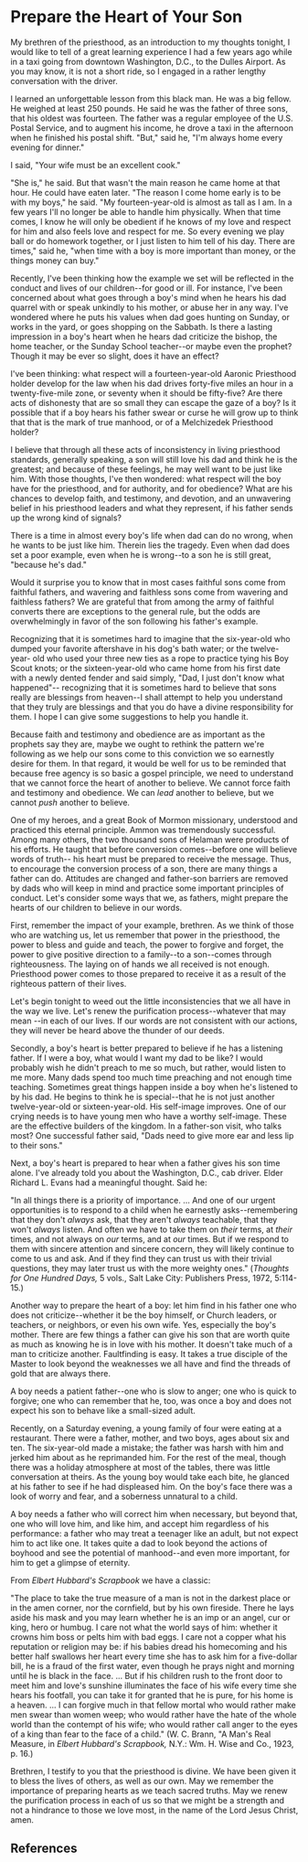 # Prepare the Heart of Your Son

My brethren of the priesthood, as an introduction to my thoughts tonight, I
would like to tell of a great learning experience I had a few years ago while
in a taxi going from downtown Washington, D.C., to the Dulles Airport. As you
may know, it is not a short ride, so I engaged in a rather lengthy
conversation with the driver.

I learned an unforgettable lesson from this black man. He was a big fellow. He
weighed at least 250 pounds. He said he was the father of three sons, that his
oldest was fourteen. The father was a regular employee of the U.S. Postal
Service, and to augment his income, he drove a taxi in the afternoon when he
finished his postal shift. "But," said he, "I'm always home every evening for
dinner."

I said, "Your wife must be an excellent cook."

"She is," he said. But that wasn't the main reason he came home at that hour.
He could have eaten later. "The reason I come home early is to be with my
boys," he said. "My fourteen-year-old is almost as tall as I am. In a few
years I'll no longer be able to handle him physically. When that time comes, I
know he will only be obedient if he knows of my love and respect for him and
also feels love and respect for me. So every evening we play ball or do
homework together, or I just listen to him tell of his day. There are times,"
said he, "when time with a boy is more important than money, or the things
money can buy."

Recently, I've been thinking how the example we set will be reflected in the
conduct and lives of our children--for good or ill. For instance, I've been
concerned about what goes through a boy's mind when he hears his dad quarrel
with or speak unkindly to his mother, or abuse her in any way. I've wondered
where he puts his values when dad goes hunting on Sunday, or works in the
yard, or goes shopping on the Sabbath. Is there a lasting impression in a
boy's heart when he hears dad criticize the bishop, the home teacher, or the
Sunday School teacher--or maybe even the prophet? Though it may be ever so
slight, does it have an effect?

I've been thinking: what respect will a fourteen-year-old Aaronic Priesthood
holder develop for the law when his dad drives forty-five miles an hour in a
twenty-five-mile zone, or seventy when it should be fifty-five? Are there acts
of dishonesty that are so small they can escape the gaze of a boy? Is it
possible that if a boy hears his father swear or curse he will grow up to
think that that is the mark of true manhood, or of a Melchizedek Priesthood
holder?

I believe that through all these acts of inconsistency in living priesthood
standards, generally speaking, a son will still love his dad and think he is
the greatest; and because of these feelings, he may well want to be just like
him. With those thoughts, I've then wondered: what respect will the boy have
for the priesthood, and for authority, and for obedience? What are his chances
to develop faith, and testimony, and devotion, and an unwavering belief in his
priesthood leaders and what they represent, if his father sends up the wrong
kind of signals?

There is a time in almost every boy's life when dad can do no wrong, when he
wants to be just like him. Therein lies the tragedy. Even when dad does set a
poor example, even when he is wrong--to a son he is still great, "because he's
dad."

Would it surprise you to know that in most cases faithful sons come from
faithful fathers, and wavering and faithless sons come from wavering and
faithless fathers? We are grateful that from among the army of faithful
converts there are exceptions to the general rule, but the odds are
overwhelmingly in favor of the son following his father's example.

Recognizing that it is sometimes hard to imagine that the six-year-old who
dumped your favorite aftershave in his dog's bath water; or the twelve-year-
old who used your three new ties as a rope to practice tying his Boy Scout
knots; or the sixteen-year-old who came home from his first date with a newly
dented fender and said simply, "Dad, I just don't know what happened"--
recognizing that it is sometimes hard to believe that sons really are
blessings from heaven--I shall attempt to help you understand that they truly
are blessings and that you do have a divine responsibility for them. I hope I
can give some suggestions to help you handle it.

Because faith and testimony and obedience are as important as the prophets say
they are, maybe we ought to rethink the pattern we're following as we help our
sons come to this conviction we so earnestly desire for them. In that regard,
it would be well for us to be reminded that because free agency is so basic a
gospel principle, we need to understand that we cannot force the heart of
another to believe. We cannot force faith and testimony and obedience. We can
_lead_ another to believe, but we cannot _push_ another to believe.

One of my heroes, and a great Book of Mormon missionary, understood and
practiced this eternal principle. Ammon was tremendously successful. Among
many others, the two thousand sons of Helaman were products of his efforts. He
taught that before conversion comes--before one will believe words of truth--
his heart must be prepared to receive the message. Thus, to encourage the
conversion process of a son, there are many things a father can do. Attitudes
are changed and father-son barriers are removed by dads who will keep in mind
and practice some important principles of conduct. Let's consider some ways
that we, as fathers, might prepare the hearts of our children to believe in
our words.

First, remember the impact of your example, brethren. As we think of those who
are watching us, let us remember that power in the priesthood, the power to
bless and guide and teach, the power to forgive and forget, the power to give
positive direction to a family--to a son--comes through righteousness. The
laying on of hands we all received is not enough. Priesthood power comes to
those prepared to receive it as a result of the righteous pattern of their
lives.

Let's begin tonight to weed out the little inconsistencies that we all have in
the way we live. Let's renew the purification process--whatever that may mean
--in each of our lives. If our words are not consistent with our actions, they
will never be heard above the thunder of our deeds.

Secondly, a boy's heart is better prepared to believe if he has a listening
father. If I were a boy, what would I want my dad to be like? I would probably
wish he didn't preach to me so much, but rather, would listen to me more. Many
dads spend too much time preaching and not enough time teaching. Sometimes
great things happen inside a boy when he's listened to by his dad. He begins
to think he is special--that he is not just another twelve-year-old or
sixteen-year-old. His self-image improves. One of our crying needs is to have
young men who have a worthy self-image. These are the effective builders of
the kingdom. In a father-son visit, who talks most? One successful father
said, "Dads need to give more ear and less lip to their sons."

Next, a boy's heart is prepared to hear when a father gives his son time
alone. I've already told you about the Washington, D.C., cab driver. Elder
Richard L. Evans had a meaningful thought. Said he:

"In all things there is a priority of importance. ... And one of our urgent
opportunities is to respond to a child when he earnestly asks--remembering
that they don't _always_ ask, that they aren't _always_ teachable, that they
won't _always_ listen. And often we have to take them on _their_ terms, at
_their_ times, and not always on _our_ terms, and at _our_ times. But if we
respond to them with sincere attention and sincere concern, they will likely
continue to come to us and ask. And if they find they can trust us with their
trivial questions, they may later trust us with the more weighty ones."
(_Thoughts for One Hundred Days,_ 5 vols., Salt Lake City: Publishers Press,
1972, 5:114-15.)

Another way to prepare the heart of a boy: let him find in his father one who
does not criticize--whether it be the boy himself, or Church leaders, or
teachers, or neighbors, or even his own wife. Yes, especially the boy's
mother. There are few things a father can give his son that are worth quite as
much as knowing he is in love with his mother. It doesn't take much of a man
to criticize another. Faultfinding is easy. It takes a true disciple of the
Master to look beyond the weaknesses we all have and find the threads of gold
that are always there.

A boy needs a patient father--one who is slow to anger; one who is quick to
forgive; one who can remember that he, too, was once a boy and does not expect
his son to behave like a small-sized adult.

Recently, on a Saturday evening, a young family of four were eating at a
restaurant. There were a father, mother, and two boys, ages about six and ten.
The six-year-old made a mistake; the father was harsh with him and jerked him
about as he reprimanded him. For the rest of the meal, though there was a
holiday atmosphere at most of the tables, there was little conversation at
theirs. As the young boy would take each bite, he glanced at his father to see
if he had displeased him. On the boy's face there was a look of worry and
fear, and a soberness unnatural to a child.

A boy needs a father who will correct him when necessary, but beyond that, one
who will love him, and like him, and accept him regardless of his performance:
a father who may treat a teenager like an adult, but not expect him to act
like one. It takes quite a dad to look beyond the actions of boyhood and see
the potential of manhood--and even more important, for him to get a glimpse of
eternity.

From _Elbert Hubbard's Scrapbook_ we have a classic:

"The place to take the true measure of a man is not in the darkest place or in
the amen corner, nor the cornfield, but by his own fireside. There he lays
aside his mask and you may learn whether he is an imp or an angel, cur or
king, hero or humbug. I care not what the world says of him: whether it crowns
him boss or pelts him with bad eggs. I care not a copper what his reputation
or religion may be: if his babies dread his homecoming and his better half
swallows her heart every time she has to ask him for a five-dollar bill, he is
a fraud of the first water, even though he prays night and morning until he is
black in the face. ... But if his children rush to the front door to meet him
and love's sunshine illuminates the face of his wife every time she hears his
footfall, you can take it for granted that he is pure, for his home is a
heaven. ... I can forgive much in that fellow mortal who would rather make men
swear than women weep; who would rather have the hate of the whole world than
the contempt of his wife; who would rather call anger to the eyes of a king
than fear to the face of a child." (W. C. Brann, "A Man's Real Measure, in
_Elbert Hubbard's Scrapbook,_ N.Y.: Wm. H. Wise and Co., 1923, p. 16.)

Brethren, I testify to you that the priesthood is divine. We have been given
it to bless the lives of others, as well as our own. May we remember the
importance of preparing hearts as we teach sacred truths. May we renew the
purification process in each of us so that we might be a strength and not a
hindrance to those we love most, in the name of the Lord Jesus Christ, amen.

## References

